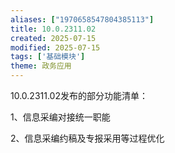```yaml
---
aliases: ["1970658547804385113"]
title: 10.0.2311.02
created: 2025-07-15
modified: 2025-07-15
tags: ['基础模块']
theme: 政务应用
---
```


10.0.2311.02发布的部分功能清单：

1、信息采编对接统一职能

2、信息采编约稿及专报采用等过程优化